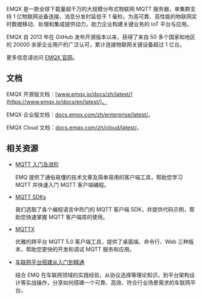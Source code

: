 EMQX 是一款全球下载量超千万的大规模分布式物联网 MQTT 服务器，单集群支持 1 亿物联网设备连接，消息分发时延低于 1 毫秒。为高可靠、高性能的物联网实时数据移动、处理和集成提供动力，助力企业构建关键业务的 IoT 平台与应用。

EMQX 自 2013 年在 GitHub 发布开源版本以来，获得了来自 50 多个国家和地区的 20000 余家企业用户的广泛认可，累计连接物联网关键设备超过 1 亿台。

更多信息请访问 [EMQX 官网](https://www.emqx.io/zh)。

## 文档

EMQX 开源版文档：[www.emqx.io/docs/zh/latest/](https://www.emqx.io/docs/en/latest/)。

EMQX 企业版文档：[docs.emqx.com/zh/enterprise/latest/](https://docs.emqx.com/zh/enterprise/latest/)。

EMQX Cloud 文档：[docs.emqx.com/zh/cloud/latest/](https://docs.emqx.com/zh/cloud/latest/)。

## 相关资源

- [MQTT 入门及进阶](https://www.emqx.com/zh/mqtt)

  EMQ 提供了通俗易懂的技术文章及简单易用的客户端工具，帮助您学习 MQTT 并快速入门 MQTT 客户端编程。

- [MQTT SDKs](https://www.emqx.com/zh/mqtt-client-sdk)

  我们选取了各个编程语言中热门的 MQTT 客户端 SDK，并提供代码示例，帮助您快速掌握 MQTT 客户端库的使用。

- [MQTTX](https://mqttx.app/zh)

  优雅的跨平台 MQTT 5.0 客户端工具，提供了桌面端、命令行、Web 三种版本，帮助您更快的开发和调试 MQTT 服务和应用。

- [车联网平台搭建从入门到精通 ](https://www.emqx.com/zh/blog/category/internet-of-vehicles)

  结合 EMQ 在车联网领域的实践经验，从协议选择等理论知识，到平台架构设计等实战操作，分享如何搭建一个可靠、高效、符合行业场景需求的车联网平台。